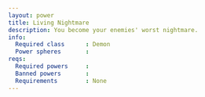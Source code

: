 ```yaml
---
layout: power
title: Living Nightmare
description: You become your enemies' worst nightmare.
info:
  Required class      : Demon
  Power spheres       : 
reqs:
  Required powers     : 
  Banned powers       : 
  Requirements        : None
---
```


